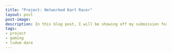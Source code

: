 ```yaml
---
title: "Project: Networked Kart Racer"
layout: post
post-image: 
description: In this blog post, I will be showing off my submission for Ludum Dare 52, The Pearly Gates Nightclub.
tags:
- project
- gaming
- ludum dare
---
```

